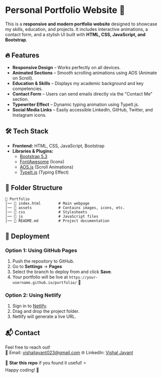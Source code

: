 # Personal Portfolio Website 🚀

This is a **responsive and modern portfolio website** designed to showcase my skills, education, and projects. It includes interactive animations, a contact form, and a stylish UI built with **HTML, CSS, JavaScript, and Bootstrap**.

## 🔥 Features

- **Responsive Design** – Works perfectly on all devices.
- **Animated Sections** – Smooth scrolling animations using AOS (Animate on Scroll).
- **Education & Skills** – Displays my academic background and key competencies.
- **Contact Form** – Users can send emails directly via the "Contact Me" section.
- **Typewriter Effect** – Dynamic typing animation using TypeIt.js.
- **Social Media Links** – Easily accessible LinkedIn, GitHub, Twitter, and Instagram icons.

## 🛠️ Tech Stack

- **Frontend:** HTML, CSS, JavaScript, Bootstrap
- **Libraries & Plugins:**
  - [Bootstrap 5.3](https://getbootstrap.com/)
  - [FontAwesome](https://fontawesome.com/) (Icons)
  - [AOS.js](https://michalsnik.github.io/aos/) (Scroll Animations)
  - [TypeIt.js](https://typeitjs.com/) (Typing Effect)

## 📂 Folder Structure

```
📂 Portfolio
│── 📄 index.html        # Main webpage
│── 📂 assets            # Contains images, icons, etc.
│── 📂 css               # Stylesheets
│── 📂 js                # JavaScript files
│── 📄 README.md         # Project documentation
```

## 🚀 Deployment

### Option 1: Using GitHub Pages

1. Push the repository to GitHub.
2. Go to **Settings** → **Pages**
3. Select the branch to deploy from and click **Save**.
4. Your portfolio will be live at `https://your-username.github.io/portfolio/` 🎉

### Option 2: Using Netlify

1. Sign in to [Netlify](https://www.netlify.com/).
2. Drag and drop the project folder.
3. Netlify will generate a live URL.

## 📬 Contact

Feel free to reach out!\
📧 Email: vishaljayant023@gmail.com
🌐 LinkedIn: [Vishal Jayant](https://www.linkedin.com/in/vishal-jayant-6391b8296/)

🔗 **Star this repo** if you found it useful! ⭐\
Happy coding! 🚀



